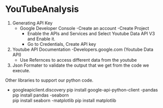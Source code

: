 # YouTubeAnalysis
1. Generating API Key
	- Google Developer Console
		-Create an account 
		-Create Project
		- Enable the APIs and Services and Select Youtube Data API V3 and Enable it.
		- Go to Credentials, Create API key
2. Youtube API Documentation 
	-Developers.google.com (Youtube Data API)
	- Use Refernces to access different data from the youtube
3. Json Formater to validate the output that we get from the code we execute.

Other libraries to support our python code.
- googleapiclient.discovery
	pip install google-api-python-client
-pandas 
	pip install pandas
-seaborn 	
	pip install seaborn
-matplotlib
	pip install matplotlib

